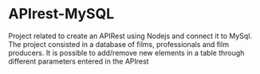 # APIrest-MySQL

Project related to create an APIRest using Nodejs and connect it to MySql.
The project consisted in a database of films, professionals and film producers. 
It is possible to add/remove new elements in a table through different parameters entered in the APIrest

